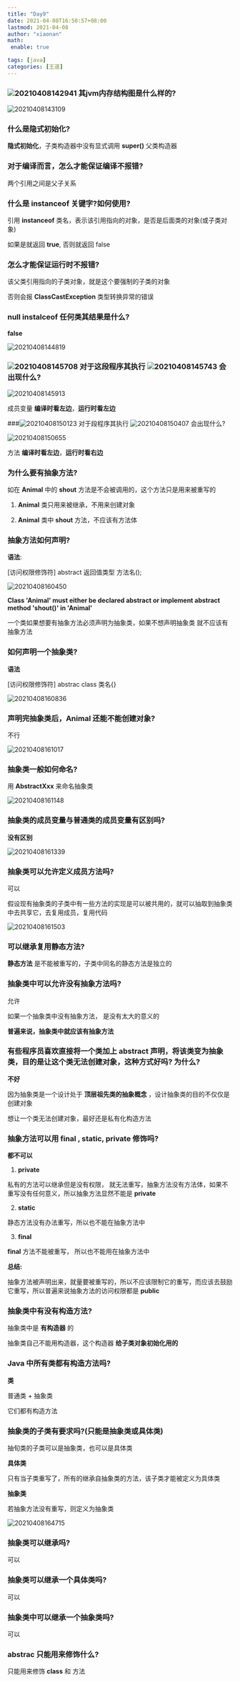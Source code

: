```yaml
---
title: "Day9"
date: 2021-04-08T16:50:57+08:00
lastmod: 2021-04-08
author: "xiaonan"
math:
 enable: true

tags: [java]
categories: [王道]
---
```


### ![20210408142941](https://img.fengqigang.cn//img/20210408142941.png) 其**jvm**内存结构图是什么样的?

![20210408143109](https://img.fengqigang.cn//img/20210408143109.png)

### 什么是隐式初始化?

**隐式初始化**，子类构造器中没有显式调用 **super()** 父类构造器

### 对于编译而言，怎么才能保证编译不报错?

两个引用之间是父子关系

### 什么是 **instanceof** 关键字?如何使用?

引用 **instanceof** 类名，表示该引用指向的对象，是否是后面类的对象(或子类对象)

如果是就返回 **true**, 否则就返回 false

### 怎么才能保证运行时不报错?

该父类引用指向的子类对象，就是这个要强制的子类的对象

否则会报 **ClassCastException** 类型转换异常的错误

### null instalceof 任何类其结果是什么?

**false**

![20210408144819](https://img.fengqigang.cn//img/20210408144819.png)

### ![20210408145708](https://img.fengqigang.cn//img/20210408145708.png) 对于这段程序其执行 ![20210408145743](https://img.fengqigang.cn//img/20210408145743.png) 会出现什么?

![20210408145913](https://img.fengqigang.cn//img/20210408145913.png)

成员变量 **编译时看左边**，**运行时看左边**

###![20210408150123](https://img.fengqigang.cn//img/20210408150123.png) 对于段程序其执行 ![20210408150407](https://img.fengqigang.cn//img/20210408150407.png) 会出现什么?

![20210408150655](https://img.fengqigang.cn//img/20210408150655.png)

方法 **编译时看左边**，**运行时看右边**

### 为什么要有抽象方法?

如在 **Animal** 中的 **shout** 方法是不会被调用的，这个方法只是用来被重写的

1. **Animal** 类只用来被继承，不用来创建对象

2. **Animal** 类中 **shout** 方法，不应该有方法体

### 抽象方法如何声明?

**语法**:

[访问权限修饰符] abstract 返回值类型 方法名();

![20210408160450](https://img.fengqigang.cn//img/20210408160450.png)

**Class 'Animal' must either be declared abstract or implement abstract method 'shout()' in 'Animal'**

一个类如果想要有抽象方法必须声明为抽象类，如果不想声明抽象类
 就不应该有抽象方法

### 如何声明一个抽象类?

**语法**

[访问权限修饰符] abstrac class 类名{}

![20210408160836](https://img.fengqigang.cn//img/20210408160836.png)

### 声明完抽象类后，**Animal** 还能不能创建对象?

不行

![20210408161017](https://img.fengqigang.cn//img/20210408161017.png)

### 抽象类一般如何命名?

用 **AbstractXxx** 来命名抽象类

![20210408161148](https://img.fengqigang.cn//img/20210408161148.png)

### 抽象类的成员变量与普通类的成员变量有区别吗?

**没有区别**

![20210408161339](https://img.fengqigang.cn//img/20210408161339.png)

### 抽象类可以允许定义成员方法吗?

可以

假设现有抽象类的子类中有一些方法的实现是可以被共用的，就可以抽取到抽象类中去共享它，去复用成员，复用代码

![20210408161503](https://img.fengqigang.cn//img/20210408161503.png)

### 可以继承复用静态方法?

**静态方法** 是不能被重写的，子类中同名的静态方法是独立的

### 抽象类中可以允许没有抽象方法吗?

允许

如果一个抽象类中没有抽象方法， 是没有太大的意义的

**普遍来说，抽象类中就应该有抽象方法**

### 有些程序员喜欢直接将一个类加上 **abstract** 声明，将该类变为抽象类，目的是让这个类无法创建对象，这种方式好吗? 为什么?

**不好**

因为抽象类是一个设计处于 **顶层祖先类的抽象概念** ，设计抽象类的目的不仅仅是创建对象

想让一个类无法创建对象，最好还是私有化构造方法

### 抽象方法可以用 **final** , **static**, **private** 修饰吗?

**都不可以**

1. **private**

私有的方法可以继承但是没有权限， 就无法重写，抽象方法没有方法体，如果不重写没有任何意义，所以抽象方法显然不能是 **private**

2. **static**

静态方法没有办法重写，所以也不能在抽象方法中

3. **final**

**final** 方法不能被重写， 所以也不能用在抽象方法中

**总结:**

抽象方法被声明出来，就量要被重写的，所以不应该限制它的重写，而应该去鼓励它重写，所以普遍来说抽象方法的访问权限都是 **public**

### 抽象类中有没有构造方法?

抽象类中是 **有构造器** 的

抽象类自己不能用构造器，这个构造器 **给子类对象初始化用的**

### **Java** 中所有类都有构造方法吗?

**类**

普通类 + 抽象类

它们都有构造方法

### 抽象类的子类有要求吗?(只能是抽象类或具体类)

抽旬类的子类可以是抽象类，也可以是具体类

**具体类**

只有当子类重写了，所有的继承自抽象类的方法，该子类才能被定义为具体类

**抽象类**

若抽象方法没有重写，则定义为抽象类

![20210408164715](https://img.fengqigang.cn//img/20210408164715.png)

### 抽象类可以继承吗?

可以

### 抽象类可以继承一个具体类吗?

可以

### 抽象类中可以继承一个抽象类吗?

可以

### **abstrac** 只能用来修饰什么?

只能用来修饰 **class** 和 方法




